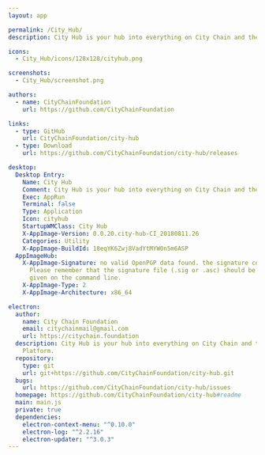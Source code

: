 ```yaml
---
layout: app

permalink: /City_Hub/
description: City Hub is your hub into everything on City Chain and the Smart City Platform.

icons:
  - City_Hub/icons/128x128/cityhub.png

screenshots:
  - City_Hub/screenshot.png

authors:
  - name: CityChainFoundation
    url: https://github.com/CityChainFoundation

links:
  - type: GitHub
    url: CityChainFoundation/city-hub
  - type: Download
    url: https://github.com/CityChainFoundation/city-hub/releases

desktop:
  Desktop Entry:
    Name: City Hub
    Comment: City Hub is your hub into everything on City Chain and the Smart City Platform.
    Exec: AppRun
    Terminal: false
    Type: Application
    Icon: cityhub
    StartupWMClass: City Hub
    X-AppImage-Version: 0.0.20.city-hub-CI_20180811.26
    Categories: Utility
    X-AppImage-BuildId: 18eqYK6Zwj8VadYtMYW0n5m6ASP
  AppImageHub:
    X-AppImage-Signature: no valid OpenPGP data found. the signature could not be verified.
      Please remember that the signature file (.sig or .asc) should be the first file
      given on the command line.
    X-AppImage-Type: 2
    X-AppImage-Architecture: x86_64

electron:
  author:
    name: City Chain Foundation
    email: citychainmail@gmail.com
    url: https://citychain.foundation
  description: City Hub is your hub into everything on City Chain and the Smart City
    Platform.
  repository:
    type: git
    url: git+https://github.com/CityChainFoundation/city-hub.git
  bugs:
    url: https://github.com/CityChainFoundation/city-hub/issues
  homepage: https://github.com/CityChainFoundation/city-hub#readme
  main: main.js
  private: true
  dependencies:
    electron-context-menu: "^0.10.0"
    electron-log: "^2.2.16"
    electron-updater: "^3.0.3"
---
```

